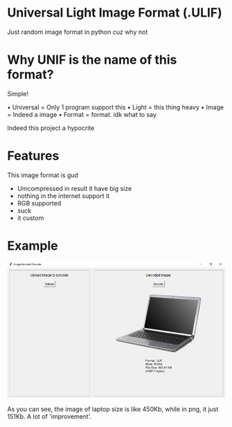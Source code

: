 # Universal Light Image Format (.ULIF)
Just random image format in python cuz why not

# Why UNIF is the name of this format?
Simple!

• Universal = Only 1 program support this
• Light = this thing heavy
• Image = Indeed a image
• Format = format. idk what to say

Indeed this project a hypocrite

# Features 
This image format is gud

* Umcompressed in result it have big size
* nothing in the internet support it
* RGB supported
* suck 
* it custom


# Example
![Exaple](exaple.PNG)

As you can see, the image of laptop size is like 450Kb, while in png, it just 151Kb. A lot of 'improvement'.
